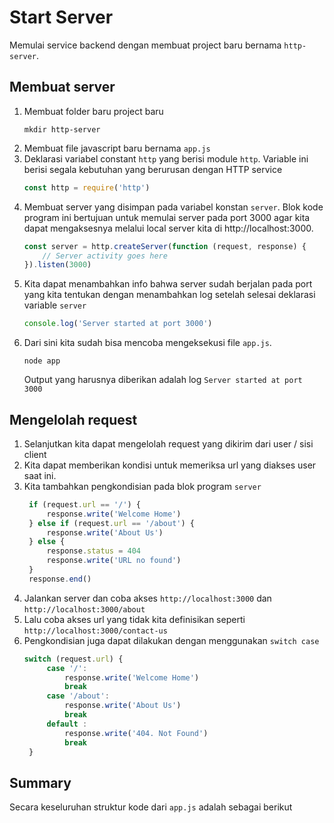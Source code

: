# Start Server

Memulai service backend dengan membuat project baru bernama `http-server`.

## Membuat server
1. Membuat folder baru project baru
   ```
   mkdir http-server
   ```
2. Membuat file javascript baru bernama `app.js`
3. Deklarasi variabel constant `http` yang berisi module `http`. Variable ini berisi segala kebutuhan yang berurusan dengan HTTP service
   ```js
   const http = require('http')
   ```
4. Membuat server yang disimpan pada variabel konstan `server`. Blok kode program ini bertujuan untuk memulai server pada port 3000 agar kita dapat mengaksesnya melalui local server kita di http://localhost:3000. 
   ```js
   const server = http.createServer(function (request, response) {
       // Server activity goes here
   }).listen(3000)
   ```
5. Kita dapat menambahkan info bahwa server sudah berjalan pada port yang kita tentukan dengan menambahkan log setelah selesai deklarasi variable `server`
   ```js
   console.log('Server started at port 3000')
   ```
6. Dari sini kita sudah bisa mencoba mengeksekusi file `app.js`.
   ```
   node app
   ```
   Output yang harusnya diberikan adalah log `Server started at port 3000`

## Mengelolah request
1. Selanjutkan kita dapat mengelolah request yang dikirim dari user / sisi client
2. Kita dapat memberikan kondisi untuk memeriksa url yang diakses user saat ini.
3. Kita tambahkan pengkondisian pada blok program `server`
   ```js
    if (request.url == '/') {
        response.write('Welcome Home')
    } else if (request.url == '/about') {
        response.write('About Us')
    } else {
        response.status = 404
        response.write('URL no found')
    }
    response.end()
   ```
4. Jalankan server dan coba akses `http://localhost:3000` dan `http://localhost:3000/about`
5. Lalu coba akses url yang tidak kita definisikan seperti `http://localhost:3000/contact-us`
6. Pengkondisian juga dapat dilakukan dengan menggunakan `switch case`
   ```js
   switch (request.url) {
        case '/':
            response.write('Welcome Home')
            break
        case '/about':
            response.write('About Us')
            break
        default :
            response.write('404. Not Found')
            break
    }
   ```
   
## Summary
Secara keseluruhan struktur kode dari `app.js` adalah sebagai berikut

<script src="https://gist.github.com/halimtuhu/d26710a715b9fc0e86a96039c75559fe.js"></script>
